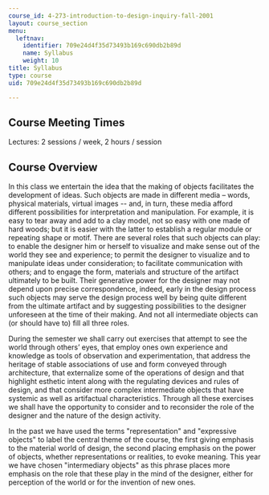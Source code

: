 ```yaml
---
course_id: 4-273-introduction-to-design-inquiry-fall-2001
layout: course_section
menu:
  leftnav:
    identifier: 709e24d4f35d73493b169c690db2b89d
    name: Syllabus
    weight: 10
title: Syllabus
type: course
uid: 709e24d4f35d73493b169c690db2b89d

---
```


Course Meeting Times
--------------------

Lectures: 2 sessions / week, 2 hours / session

Course Overview
---------------

In this class we entertain the idea that the making of objects facilitates the development of ideas. Such objects are made in different media – words, physical materials, virtual images -- and, in turn, these media afford different possibilities for interpretation and manipulation. For example, it is easy to tear away and add to a clay model, not so easy with one made of hard woods; but it is easier with the latter to establish a regular module or repeating shape or motif. There are several roles that such objects can play: to enable the designer him or herself to visualize and make sense out of the world they see and experience; to permit the designer to visualize and to manipulate ideas under consideration; to facilitate communication with others; and to engage the form, materials and structure of the artifact ultimately to be built. Their generative power for the designer may not depend upon precise correspondence, indeed, early in the design process such objects may serve the design process well by being quite different from the ultimate artifact and by suggesting possibilities to the designer unforeseen at the time of their making. And not all intermediate objects can (or should have to) fill all three roles.

During the semester we shall carry out exercises that attempt to see the world through others’ eyes, that employ ones own experience and knowledge as tools of observation and experimentation, that address the heritage of stable associations of use and form conveyed through architecture, that externalize some of the operations of design and that highlight esthetic intent along with the regulating devices and rules of design, and that consider more complex intermediate objects that have systemic as well as artifactual characteristics. Through all these exercises we shall have the opportunity to consider and to reconsider the role of the designer and the nature of the design activity.

In the past we have used the terms "representation" and "expressive objects" to label the central theme of the course, the first giving emphasis to the material world of design, the second placing emphasis on the power of objects, whether representations or realities, to evoke meaning. This year we have chosen "intermediary objects" as this phrase places more emphasis on the role that these play in the mind of the designer, either for perception of the world or for the invention of new ones.